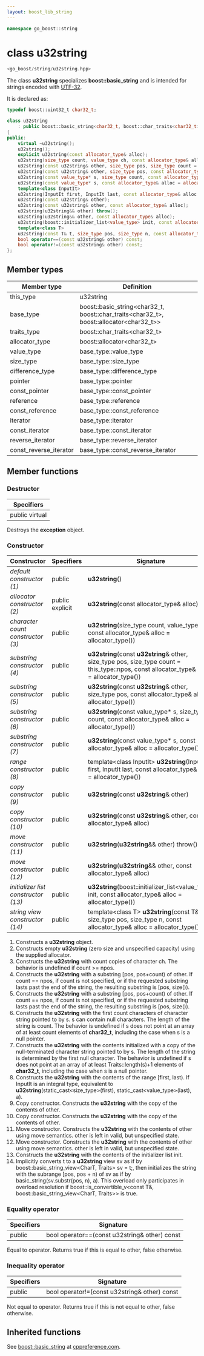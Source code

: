 ```yaml
---
layout: boost_lib_string
---
```


```c++
namespace go_boost::string
```

# class u32string

```c++
<go_boost/string/u32string.hpp>
```

The class **u32string** specializes **boost\::basic_string** and is intended for strings
encoded with [UTF-32](https://en.wikipedia.org/wiki/UTF-32).

It is declared as:

```c++
typedef boost::uint32_t char32_t;

class u32string
    : public boost::basic_string<char32_t, boost::char_traits<char32_t>, boost::allocator<char32_t>>
{
public:
    virtual ~u32string();
    u32string();
    explicit u32string(const allocator_type& alloc);
    u32string(size_type count, value_type ch, const allocator_type& alloc = allocator_type());
    u32string(const u32string& other, size_type pos, size_type count = this_type::npos, const allocator_type& alloc = allocator_type());
    u32string(const u32string& other, size_type pos, const allocator_type& alloc = allocator_type());
    u32string(const value_type* s, size_type count, const allocator_type& alloc = allocator_type());
    u32string(const value_type* s, const allocator_type& alloc = allocator_type());
    template<class InputIt>
    u32string(InputIt first, InputIt last, const allocator_type& alloc = allocator_type());
    u32string(const u32string& other);
    u32string(const u32string& other, const allocator_type& alloc);
    u32string(u32string&& other) throw();
    u32string(u32string&& other, const allocator_type& alloc);
    u32string(boost::initializer_list<value_type> init, const allocator_type& alloc = allocator_type());
    template<class T>
    u32string(const T& t, size_type pos, size_type n, const allocator_type& alloc = allocator_type());
    bool operator==(const u32string& other) const;
    bool operator!=(const u32string& other) const;
};
```

## Member types

Member type | Definition
-|-
this_type | u32string
base_type | boost\::basic_string\<char32_t, boost\::char_traits\<char32_t>, boost\::allocator\<char32_t>>
traits_type | boost\::char_traits\<char32_t>
allocator_type | boost\::allocator\<char32_t>
value_type | base_type\::value_type
size_type | base_type\::size_type
difference_type | base_type\::difference_type
pointer | base_type\::pointer
const_pointer | base_type\::const_pointer
reference | base_type\::reference
const_reference | base_type\::const_reference
iterator | base_type\::iterator
const_iterator | base_type\::const_iterator
reverse_iterator | base_type\::reverse_iterator
const_reverse_iterator | base_type\::const_reverse_iterator

## Member functions

### Destructor

Specifiers |
-|
public virtual |

Destroys the **exception** object.

### Constructor

Constructor | Specifiers | Signature
-|-|-
*default constructor (1)* | public | **u32string**()
*allocator constructor (2)* | public explicit | **u32string**(const allocator_type& alloc)
*character count constructor (3)* | public | **u32string**(size_type count, value_type ch, const allocator_type& alloc = allocator_type())
*substring constructor (4)* | public | **u32string**(const **u32string**& other, size_type pos, size_type count = this_type\::npos, const allocator_type& alloc = allocator_type())
*substring constructor (5)* | public | **u32string**(const **u32string**& other, size_type pos, const allocator_type& alloc = allocator_type())
*substring constructor (6)* | public | **u32string**(const value_type\* s, size_type count, const allocator_type& alloc = allocator_type())
*substring constructor (7)* | public | **u32string**(const value_type\* s, const allocator_type& alloc = allocator_type())
*range constructor (8)* | public | template\<class InputIt> **u32string**(InputIt first, InputIt last, const allocator_type& alloc = allocator_type())
*copy constructor (9)* | public | **u32string**(const **u32string**& other)
*copy constructor (10)* | public | **u32string**(const **u32string**& other, const allocator_type& alloc)
*move constructor (11)* | public | **u32string**(**u32string**&& other) throw()
*move constructor (12)* | public | **u32string**(**u32string**&& other, const allocator_type& alloc)
*initializer list constructor (13)* | public | **u32string**(boost\::initializer_list<value_type> init, const allocator_type& alloc = allocator_type())
*string view constructor (14)* | public | template\<class T> **u32string**(const T& t, size_type pos, size_type n, const allocator_type& alloc = allocator_type())

1. Constructs a **u32string** object.
2. Constructs empty **u32string** (zero size and unspecified capacity) using the supplied allocator.
3. Constructs the **u32string** with count copies of character ch. The behavior is undefined if count >= npos.
4. Constructs the **u32string** with a substring [pos, pos+count) of other. If count == npos, if count is not specified, or if the requested substring lasts past the end of the string, the resulting substring is [pos, size()).
5. Constructs the **u32string** with a substring [pos, pos+count) of other. If count == npos, if count is not specified, or if the requested substring lasts past the end of the string, the resulting substring is [pos, size()).
6. Constructs the **u32string** with the first count characters of character string pointed to by s. s can contain null characters. The length of the string is count. The behavior is undefined if s does not point at an array of at least count elements of **char32_t**, including the case when s is a null pointer.
7. Constructs the **u32string** with the contents initialized with a copy of the null-terminated character string pointed to by s. The length of the string is determined by the first null character. The behavior is undefined if s does not point at an array of at least Traits\::length(s)+1 elements of **char32_t**, including the case when s is a null pointer.
8. Constructs the **u32string** with the contents of the range [first, last). If InputIt is an integral type, equivalent to **u32string**(static_cast<size_type>(first), static_cast<value_type>(last), a).
9. Copy constructor. Constructs the **u32string** with the copy of the contents of other.
10. Copy constructor. Constructs the **u32string** with the copy of the contents of other.
11. Move constructor. Constructs the **u32string** with the contents of other using move semantics. other is left in valid, but unspecified state.
12. Move constructor. Constructs the **u32string** with the contents of other using move semantics. other is left in valid, but unspecified state.
13. Constructs the **u32string** with the contents of the initializer list init.
14. Implicitly converts t to a **u32string** view sv as if by boost\::basic_string_view<CharT, Traits> sv = t;, then initializes the string with the subrange [pos, pos + n) of sv as if by basic_string(sv.substr(pos, n), a). This overload only participates in overload resolution if boost\::is_convertible_v<const T&, boost\::basic_string_view<CharT, Traits>> is true.

### Equality operator

Specifiers | Signature
-|-
public | bool operator==(const u32string& other) const

Equal to operator. Returns true if this is equal to other, false otherwise.

### Inequality operator

Specifiers | Signature
-|-
public | bool operator!=(const u32string& other) const

Not equal to operator. Returns true if this is not equal to other, false otherwise.

## Inherited functions

See [boost\::basic_string](http://en.cppreference.com/w/cpp/string/basic_string) at
[cppreference.com](http://cppreference.com).
